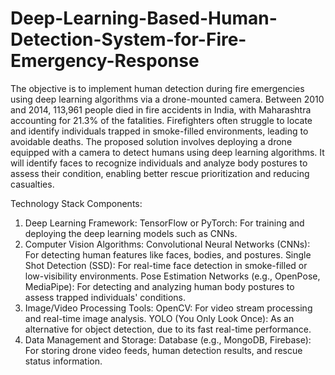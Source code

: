 # Deep-Learning-Based-Human-Detection-System-for-Fire-Emergency-Response

The objective is to implement human detection during fire emergencies using deep learning algorithms via a drone-mounted camera. Between 2010 and 2014, 113,961 people died in fire accidents in India, with Maharashtra accounting for 21.3% of the fatalities. Firefighters often struggle to locate and identify individuals trapped in smoke-filled environments, leading to avoidable deaths. The proposed solution involves deploying a drone equipped with a camera to detect humans using deep learning algorithms. It will identify faces to recognize individuals and analyze body postures to assess their condition, enabling better rescue prioritization and reducing casualties.

Technology Stack Components:

1. Deep Learning Framework:
TensorFlow or PyTorch: For training and deploying the deep learning models such as CNNs.
2. Computer Vision Algorithms:
Convolutional Neural Networks (CNNs): For detecting human features like faces, bodies, and postures.
Single Shot Detection (SSD): For real-time face detection in smoke-filled or low-visibility environments.
Pose Estimation Networks (e.g., OpenPose, MediaPipe): For detecting and analyzing human body postures to assess trapped individuals' conditions.
3. Image/Video Processing Tools:
OpenCV: For video stream processing and real-time image analysis.
YOLO (You Only Look Once): As an alternative for object detection, due to its fast real-time performance.
4. Data Management and Storage:
Database (e.g., MongoDB, Firebase): For storing drone video feeds, human detection results, and rescue status information.
